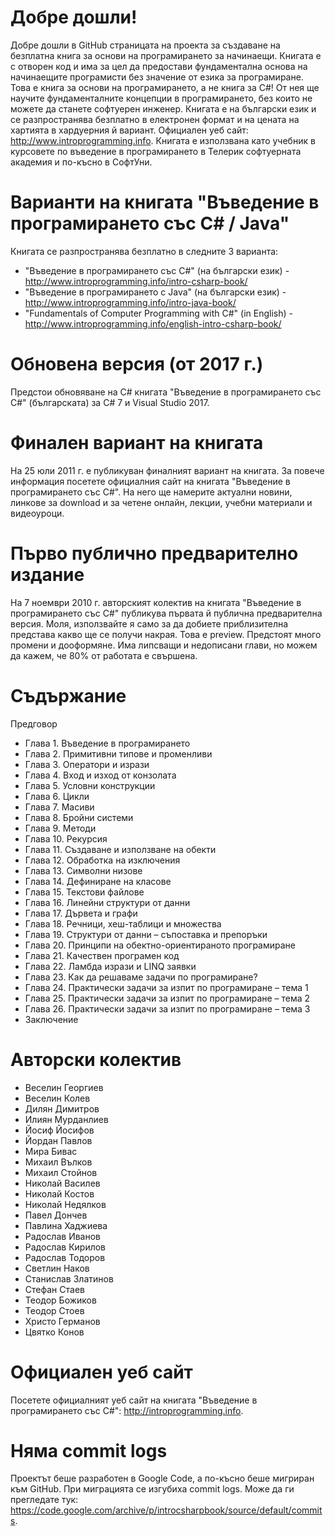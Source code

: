 # Добре дошли!
Добре дошли в GitHub страницата на проекта за създаване на безплатна книга за основи на програмирането за начинаещи. Книгата е с отворен код и има за цел да предостави фундаментална основа на начинаещите програмисти без значение от езика за програмиране. Това е книга за основи на програмирането, а не книга за C#! От нея ще научите фундаменталните концепции в програмирането, без които не можете да станете софтуерен инженер. Книгата е на български език и се разпространява безплатно в електронен формат и на цената на хартията в хардуерния й вариант. Официален уеб сайт: http://www.introprogramming.info. Книгата е използвана като учебник в курсовете по въведение в програмирането в Телерик софтуерната академия и по-късно в СофтУни.

# Варианти на книгата "Въведение в програмирането със C# / Java"
Книгата се разпространява безплатно в следните 3 варианта:
 - "Въведение в програмирането със C#" (на български език) - http://www.introprogramming.info/intro-csharp-book/
 - "Въведение в програмирането с Java" (на български език) - http://www.introprogramming.info/intro-java-book/
 - "Fundamentals of Computer Programming with C#" (in English) - http://www.introprogramming.info/english-intro-csharp-book/

# Обновена версия (от 2017 г.)
Предстои обновяване на C# книгата "Въведение в програмирането със C#" (българската) за C# 7 и Visual Studio 2017.

# Финален вариант на книгата
На 25 юли 2011 г. е публикуван финалният вариант на книгата. За повече информация посетете официалния сайт на книгата "Въведение в програмирането със C#". На него ще намерите актуални новини, линкове за download и за четене онлайн, лекции, учебни материали и видеоуроци.

# Първо публично предварително издание
На 7 ноември 2010 г. авторският колектив на книгата "Въведение в програмирането със C#" публикува първата й публична предварителна версия. Моля, използвайте я само за да добиете приблизителна представа какво ще се получи накрая. Това е preview. Предстоят много промени и дооформяне. Има липсващи и недописани глави, но можем да кажем, че 80% от работата е свършена.

# Съдържание
Предговор
 - Глава 1. Въведение в програмирането
 - Глава 2. Примитивни типове и променливи
 - Глава 3. Оператори и изрази
 - Глава 4. Вход и изход от конзолата
 - Глава 5. Условни конструкции
 - Глава 6. Цикли
 - Глава 7. Масиви
 - Глава 8. Бройни системи
 - Глава 9. Методи
 - Глава 10. Рекурсия
 - Глава 11. Създаване и използване на обекти
 - Глава 12. Обработка на изключения
 - Глава 13. Символни низове
 - Глава 14. Дефиниране на класове
 - Глава 15. Текстови файлове
 - Глава 16. Линейни структури от данни
 - Глава 17. Дървета и графи
 - Глава 18. Речници, хеш-таблици и множества
 - Глава 19. Структури от данни – съпоставка и препоръки
 - Глава 20. Принципи на обектно-ориентираното програмиране
 - Глава 21. Качествен програмен код
 - Глава 22. Ламбда изрази и LINQ заявки
 - Глава 23. Как да решаваме задачи по програмиране?
 - Глава 24. Практически задачи за изпит по програмиране – тема 1
 - Глава 25. Практически задачи за изпит по програмиране – тема 2
 - Глава 26. Практически задачи за изпит по програмиране – тема 3
 - Заключение

# Авторски колектив
 - Веселин Георгиев
 - Веселин Колев
 - Дилян Димитров
 - Илиян Мурданлиев
 - Йосиф Йосифов
 - Йордан Павлов
 - Мира Бивас
 - Михаил Вълков
 - Михаил Стойнов
 - Николай Василев
 - Николай Костов
 - Николай Недялков
 - Павел Дончев
 - Павлина Хаджиева
 - Радослав Иванов
 - Радослав Кирилов
 - Радослав Тодоров
 - Светлин Наков
 - Станислав Златинов
 - Стефан Стаев
 - Теодор Божиков
 - Теодор Стоев
 - Христо Германов
 - Цвятко Конов
 
# Официален уеб сайт
Посетете официалният уеб сайт на книгата "Въведение в програмирането със C#": http://introprogramming.info.

# Няма commit logs
Проектът беше разработен в Google Code, а по-късно беше мигриран към GitHub. При миграцията се изгубиха commit logs. Може да ги прегледате тук: https://code.google.com/archive/p/introcsharpbook/source/default/commits.

